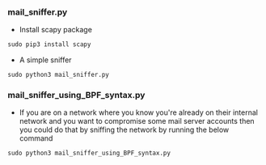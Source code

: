 ### mail_sniffer.py

- Install scapy package
```python
sudo pip3 install scapy
```
- A simple sniffer 
```
sudo python3 mail_sniffer.py
```

### mail_sniffer_using_BPF_syntax.py
- If you are on a network where you know you're already on their internal network and you want to compromise some mail server accounts then you could do that by sniffing the network by running the below command
```
sudo python3 mail_sniffer_using_BPF_syntax.py
```